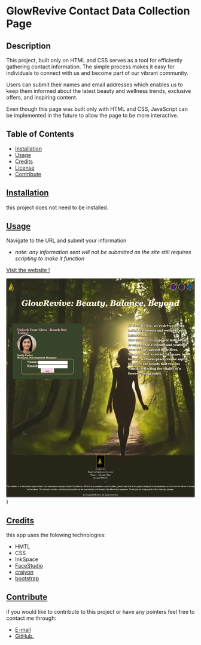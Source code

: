 # GlowRevive Contact Data Collection Page

## Description
This project, built only on HTML and CSS serves as a tool for efficiently gathering contact information. The simple process makes it easy for individuals to connect with us and become part of our vibrant community. 
  
Users can submit their names and email addresses which enables us to keep them informed about the latest beauty and wellness trends, exclusive offers, and inspiring content.

Even though this page was built only with HTML and CSS, JavaScript can be implemented in the future to allow the page to be more interactive.

 ## Table of Contents 

  * [Installation](#installation)
  * [Usage](#usage)
  * [Credits](#credits)
  * [License](#license)
  * [Contribute](#contribute)

## [Installation](#table-of-contents)

  this project does not need to be installed.

  ## [Usage](#table-of-contents)

  Navigate to the URL and submit your information

  -  *note: any information sent will not be submitted as the site still requires scripting to make it function*

  [Visit the website !]()

  ![GlowRevive-screenshot](assets/Screenshot-GlowRevive.png))
  
   ## [Credits](#table-of-contents)
   
  this app uses the folowing technologies:
  - HMTL 
  - CSS 
  - InkSpace
  - [FaceStudio](https://facestudio.app/) 
  - [craiyon](https://www.craiyon.com/) 
  - [bootstrap](https://icons.getbootstrap.com/)

   ## [Contribute](#table-of-contents)
  
  if you would like to contribute to this project or have any pointers  feel free to contact me through:

  - [E-mail](mailto:marquez.jay444@gmail.com)
  - [GitHub.](https://www.github.com/Jay-MM)